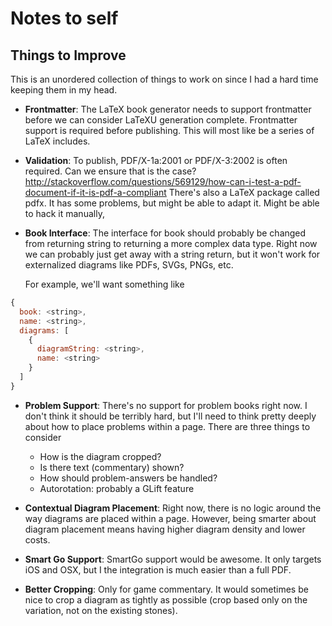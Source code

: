 # Notes to self

## Things to Improve

This is an unordered collection of things to work on since I had a hard time
keeping them in my head.

- __Frontmatter__: The LaTeX book generator needs to support frontmatter before
  we can consider LaTeXU generation complete. Frontmatter support is required
  before publishing. This will most like be a series of LaTeX includes.

- __Validation__: To publish, PDF/X-1a:2001 or PDF/X-3:2002 is often
  required. Can we ensure that is the case?
  http://stackoverflow.com/questions/569129/how-can-i-test-a-pdf-document-if-it-is-pdf-a-compliant
  There's also a LaTeX package called pdfx. It has some problems, but might be
  able to adapt it. Might be able to hack it manually,

- __Book Interface__: The interface for book should probably be changed from
  returning string to returning a more complex data type. Right now we can
  probably just get away with a string return, but it won't work for
  externalized diagrams like PDFs, SVGs, PNGs, etc.

  For example, we'll want something like

```javascript
{
  book: <string>,
  name: <string>,
  diagrams: [
    {
      diagramString: <string>,
      name: <string>
    }
  ]
}
```

- __Problem Support__: There's no support for problem books right now. I don't
  think it should be terribly hard, but I'll need to think pretty deeply about
  how to place problems within a page. There are three things to consider
  - How is the diagram cropped?
  - Is there text (commentary) shown?
  - How should problem-answers be handled?
  - Autorotation: probably a GLift feature

- __Contextual Diagram Placement__: Right now, there is no logic around the way
  diagrams are placed within a page. However, being smarter about diagram
  placement means having higher diagram density and lower costs.

- __Smart Go Support__: SmartGo support would be awesome. It only targets iOS
  and OSX, but I the integration is much easier than a full PDF.

- __Better Cropping__: Only for game commentary. It would sometimes be nice to
  crop a diagram as tightly as possible (crop based only on the variation, not
  on the existing stones).

